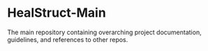 # HealStruct-Main
The main repository containing overarching project documentation, guidelines, and references to other repos.
